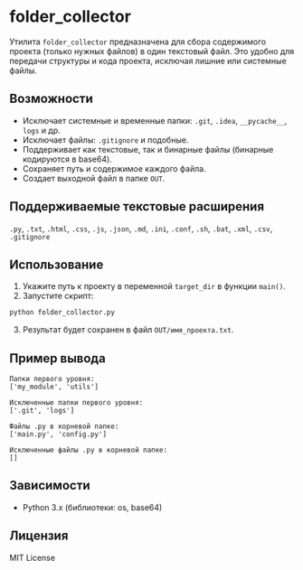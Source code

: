 # folder_collector

Утилита `folder_collector` предназначена для сбора содержимого проекта (только нужных файлов) в один текстовый файл. Это удобно для передачи структуры и кода проекта, исключая лишние или системные файлы.

## Возможности

- Исключает системные и временные папки: `.git`, `.idea`, `__pycache__`, `logs` и др.
- Исключает файлы: `.gitignore` и подобные.
- Поддерживает как текстовые, так и бинарные файлы (бинарные кодируются в base64).
- Сохраняет путь и содержимое каждого файла.
- Создает выходной файл в папке `OUT`.

## Поддерживаемые текстовые расширения

`.py`, `.txt`, `.html`, `.css`, `.js`, `.json`, `.md`, `.ini`, `.conf`, `.sh`, `.bat`, `.xml`, `.csv`, `.gitignore`

## Использование

1. Укажите путь к проекту в переменной `target_dir` в функции `main()`.
2. Запустите скрипт:
```bash
python folder_collector.py
```
3. Результат будет сохранен в файл `OUT/имя_проекта.txt`.

## Пример вывода

```
Папки первого уровня:
['my_module', 'utils']

Исключенные папки первого уровня:
['.git', 'logs']

Файлы .py в корневой папке:
['main.py', 'config.py']

Исключенные файлы .py в корневой папке:
[]
```

## Зависимости

- Python 3.x (библиотеки: os, base64)

## Лицензия

MIT License
